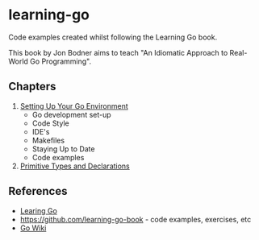 # learning-go
Code examples created whilst following the Learning Go book. 

This book by Jon Bodner aims to teach "An Idiomatic Approach to Real-World Go Programming".

## Chapters

1. [Setting Up Your Go Environment](/ch1/README.md)
   - Go development set-up
   - Code Style
   - IDE's
   - Makefiles
   - Staying Up to Date
   - Code examples
1. [Primitive Types and Declarations](/ch2/README.md)

## References

- [Learing Go](https://www.oreilly.com/library/view/learning-go/9781492077206/)
- https://github.com/learning-go-book - code examples, exercises, etc
- [Go Wiki](https://github.com/golang/go/wiki/)